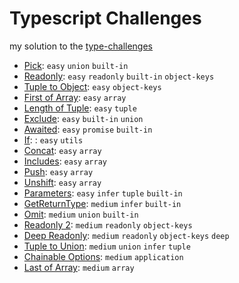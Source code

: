 
# Typescript Challenges

my solution to the [type-challenges](https://github.com/type-challenges/type-challenges)

- [Pick](./src/challenges/pick.ts): `easy` `union` `built-in`
- [Readonly](./src/challenges/readonly.ts): `easy` `readonly` `built-in` `object-keys`
- [Tuple to Object](./src/challenges/tuple-to-object.ts): `easy` `object-keys`
- [First of Array](./src/challenges/first-of-array.ts): `easy` `array`
- [Length of Tuple](./src/challenges/length-of-tuple.ts): `easy` `tuple`
- [Exclude](./src/challenges/exclude.ts): `easy` `built-in` `union`
- [Awaited](./src/challenges/awaited.ts): `easy` `promise` `built-in`
- [If](./src/challenges/If.ts): : `easy` `utils`
- [Concat](./src/challenges/concat.ts): `easy` `array`
- [Includes](./src/challenges/include.ts): `easy` `array`
- [Push](./src/challenges/push.ts): `easy` `array`
- [Unshift](./src/challenges/unshift.ts): `easy` `array`
- [Parameters](./src/challenges/parameters.ts): `easy` `infer` `tuple` `built-in`
- [GetReturnType](./src/challenges/get-return-type.ts): `medium` `infer` `built-in`
- [Omit](./src/challenes/omit.ts): `medium` `union` `built-in`
- [Readonly 2](./src/challenges/readonly-2.ts): `medium` `readonly` `object-keys`
- [Deep Readonly](./src/challenges/deep-readonly.ts): `medium` `readonly` `object-keys` `deep`
- [Tuple to Union](./src/challenges/tuple-to-union.ts): `medium` `union` `infer` `tuple` 
- [Chainable Options](./src/challenges/chainable-options.ts): `medium` `application`
- [Last of Array](./src/challenges/last-of-array.ts): `medium` `array`
